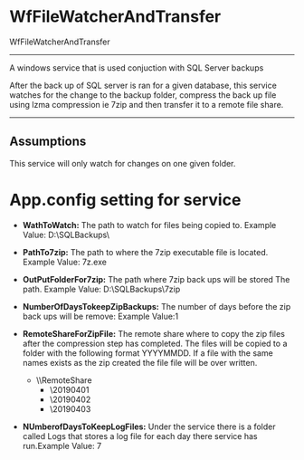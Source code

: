 # WfFileWatcherAndTransfer
WfFileWatcherAndTransfer

---
A windows service that is used conjuction with SQL Server backups

After the back up of SQL server is ran for a given database, this service watches for the change to the backup folder, compress the back up file using lzma compression ie 7zip and then transfer it to a remote file share. 

---

## Assumptions

This service will only watch for changes on one given folder. 


# App.config setting for service

- **WathToWatch:** The path to watch for files being copied to. Example Value: D:\SQLBackups\

- **PathTo7zip:** The path to where the 7zip executable file is located. Example Value: 7z.exe

- **OutPutFolderFor7zip:** The path where 7zip back ups will be stored The path. Example Value: D:\SQLBackups\7zip

- **NumberOfDaysTokeepZipBackups:** The number of days before the zip back ups will be remove: Example Value:1 

- **RemoteShareForZipFile:** The remote share where to copy the zip files after the compression step has completed. The files will be copied to a folder with the following format YYYYMMDD. If a file with the same names exists as the zip created the file file will be over written.  
    - \\\\RemoteShare
        - \20190401
        - \20190402
        - \20190403     
        
- **NUmberofDaysToKeepLogFiles:** Under the service there is a folder called Logs that stores a log file for each day there service has run.Example Value: 7
